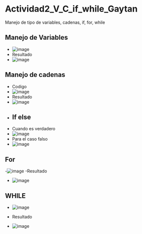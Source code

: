 # Actividad2_V_C_if_while_Gaytan
Manejo de tipo de variables, cadenas, if, for, while
## Manejo de Variables
- ![image](https://github.com/user-attachments/assets/e5f82026-62d2-4066-b9fc-ce1e89cfb510)
- Resultado
- ![image](https://github.com/user-attachments/assets/628fc56d-ddc3-4603-8459-4107902dd42d)

## Manejo de cadenas
- Codigo
- ![image](https://github.com/user-attachments/assets/0bd1e416-f96f-4fb8-a240-b0caf81993df)
- Resultado
- ![image](https://github.com/user-attachments/assets/83e22d2d-afa0-4044-9a57-57692db3991f)
- ## If else
- Cuando es verdadero
- ![image](https://github.com/user-attachments/assets/16729a30-ea11-4bde-94a2-2baa9337afc7)
- Para el caso falso
- ![image](https://github.com/user-attachments/assets/51b8ae6c-5933-4a80-9b36-a9c5cb259d94)
## For
-![image](https://github.com/user-attachments/assets/22913f98-fbf1-4ad5-8989-cad275854571)
-Resultado
- ![image](https://github.com/user-attachments/assets/47a778b0-2d33-4159-ad81-d570f241ead6)
## WHILE
- ![image](https://github.com/user-attachments/assets/b79d58eb-afdb-4b35-af3e-bcdc641010fa)

- Resultado
- ![image](https://github.com/user-attachments/assets/3801aa50-d892-4427-b0ae-757d6dd20bdd)

